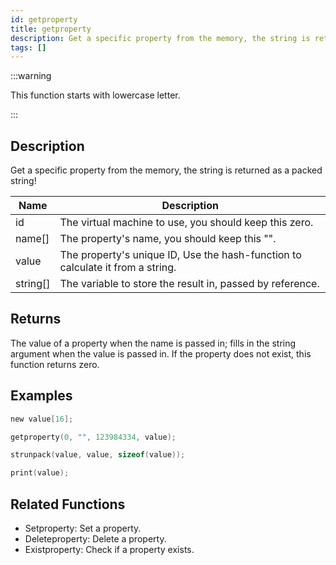 ```yaml
---
id: getproperty
title: getproperty
description: Get a specific property from the memory, the string is returned as a packed string!.
tags: []
---
```


:::warning

This function starts with lowercase letter.

:::

## Description

Get a specific property from the memory, the string is returned as a packed string!

| Name     | Description                                                                    |
| -------- | ------------------------------------------------------------------------------ |
| id       | The virtual machine to use, you should keep this zero.                         |
| name[]   | The property's name, you should keep this "".                                  |
| value    | The property's unique ID, Use the hash-function to calculate it from a string. |
| string[] | The variable to store the result in, passed by reference.                      |

## Returns

The value of a property when the name is passed in; fills in the string argument when the value is passed in. If the property does not exist, this function returns zero.

## Examples

```c
new value[16];

getproperty(0, "", 123984334, value);

strunpack(value, value, sizeof(value));

print(value);
```

## Related Functions

- Setproperty: Set a property.
- Deleteproperty: Delete a property.
- Existproperty: Check if a property exists.
